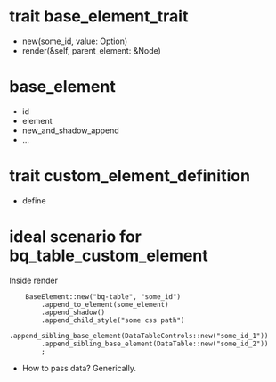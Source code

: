 
# trait base_element_trait

- new<T>(some_id, value: Option<T>)
- render(&self, parent_element: &Node)


# base_element

- id
- element
- new_and_shadow_append
- ...



# trait custom_element_definition

- define




# ideal scenario for bq_table_custom_element

Inside render

```
    BaseElement::new("bq-table", "some_id")
        .append_to_element(some_element)
        .append_shadow()
        .append_child_style("some css path")
        .append_sibling_base_element(DataTableControls::new("some_id_1"))
        .append_sibling_base_element(DataTable::new("some_id_2"))
        ;
```

- How to pass data? Generically.